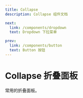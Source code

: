 ```yaml
---
title: Collapse
description: Collapse 组件文档

next:
  link: /components/dropdown
  text: Dropdown 下拉菜单

prev:
  link: /components/button
  text: Button 按钮
---
```


# Collapse 折叠面板

常用的折叠面板。
